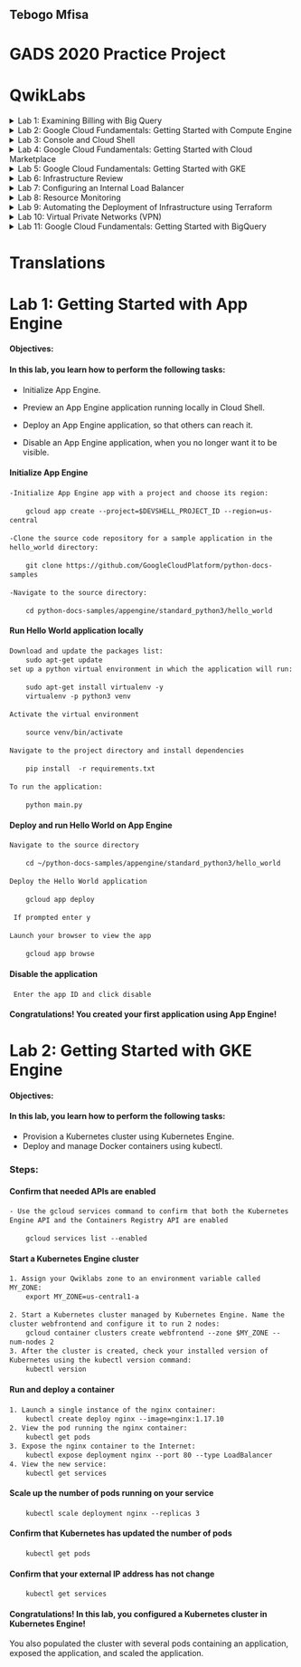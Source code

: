 ## Tebogo Mfisa
# GADS 2020 Practice Project

# QwikLabs

<details>
  <summary>Lab 1: Examining Billing with Big Query</summary>
  <img src="BigQuery.PNG">
</details>

<details>
  <summary>Lab 2: Google Cloud Fundamentals: Getting Started with Compute Engine</summary>
  <img src="Compute Engine.PNG">
</details>

<details>
  <summary>Lab 3: Console and Cloud Shell</summary>
  <img src="Console and Cloud Shell.PNG">
</details>

<details>
  <summary>Lab 4: Google Cloud Fundamentals: Getting Started with Cloud Marketplace</summary>
  <img src="Fundamentals.PNG">
</details>

<details>
  <summary>Lab 5: Google Cloud Fundamentals: Getting Started with GKE</summary>
  <img src="GKE.PNG">
</details>

<details>
  <summary>Lab 6: Infrastructure Review </summary>
  <img src="Infrastructure Review.PNG">
</details>

<details>
  <summary>Lab 7: Configuring an Internal Load Balancer</summary>
  <img src="Load Balancer.PNG">
</details>

<details>
  <summary>Lab 8: Resource Monitoring </summary>
  <img src="Resource Monitoring.PNG">
</details>

<details>
  <summary>Lab 9: Automating the Deployment of Infrastructure using Terraform</summary>
  <img src="Terraform.PNG">
</details>

<details>
  <summary>Lab 10: Virtual Private Networks (VPN) </summary>
  <img src="VPN.PNG">
</details>

<details>
  <summary>Lab 11: Google Cloud Fundamentals: Getting Started with BigQuery </summary>
  <img src="Starting BigQuery.PNG">
</details>

# Translations

# Lab 1: Getting Started with App Engine

#### Objectives: 
#### In this lab, you learn how to perform the following tasks:
 - Initialize App Engine.
 
 - Preview an App Engine application running locally in Cloud Shell.
 
 - Deploy an App Engine application, so that others can reach it.
 
 - Disable an App Engine application, when you no longer want it to be visible.
 
#### Initialize App Engine
    
    -Initialize App Engine app with a project and choose its region:
    
        gcloud app create --project=$DEVSHELL_PROJECT_ID --region=us-central
        
    -Clone the source code repository for a sample application in the hello_world directory:
    
        git clone https://github.com/GoogleCloudPlatform/python-docs-samples
        
    -Navigate to the source directory:
    
        cd python-docs-samples/appengine/standard_python3/hello_world
        
#### Run Hello World application locally

    Download and update the packages list:
        sudo apt-get update
    set up a python virtual environment in which the application will run:
     
        sudo apt-get install virtualenv -y
        virtualenv -p python3 venv
        
    Activate the virtual environment
        
        source venv/bin/activate
    
    Navigate to the project directory and install dependencies
        
        pip install  -r requirements.txt
        
    To run the application:
        
        python main.py
        
#### Deploy and run Hello World on App Engine
    Navigate to the source directory
    
        cd ~/python-docs-samples/appengine/standard_python3/hello_world
    
    Deploy the Hello World application
    
        gcloud app deploy
     
     If prompted enter y
     
    Launch your browser to view the app
        
        gcloud app browse
        
        
#### Disable the application
        
     Enter the app ID and click disable
     
#### Congratulations! You created your first application using App Engine!
     



# Lab 2: Getting Started with GKE Engine

#### Objectives: 
#### In this lab, you learn how to perform the following tasks:
 - Provision a Kubernetes cluster using Kubernetes Engine.
 - Deploy and manage Docker containers using kubectl.
 ### Steps:

#### Confirm that needed APIs are enabled
    
    - Use the gcloud services command to confirm that both the Kubernetes Engine API and the Containers Registry API are enabled
    
        gcloud services list --enabled
  
  
#### Start a Kubernetes Engine cluster
    1. Assign your Qwiklabs zone to an environment variable called MY_ZONE:
        export MY_ZONE=us-central1-a
    
    2. Start a Kubernetes cluster managed by Kubernetes Engine. Name the cluster webfrontend and configure it to run 2 nodes:
        gcloud container clusters create webfrontend --zone $MY_ZONE --num-nodes 2
    3. After the cluster is created, check your installed version of Kubernetes using the kubectl version command:
        kubectl version

#### Run  and deploy a container
    1. Launch a single instance of the nginx container:
        kubectl create deploy nginx --image=nginx:1.17.10
    2. View the pod running the nginx container:
        kubectl get pods
    3. Expose the nginx container to the Internet:
        kubectl expose deployment nginx --port 80 --type LoadBalancer
    4. View the new service:
        kubectl get services

#### Scale up the number of pods running on your service
        kubectl scale deployment nginx --replicas 3
        
#### Confirm that Kubernetes has updated the number of pods
        kubectl get pods
        
#### Confirm that your external IP address has not change
        kubectl get services

#### Congratulations! In this lab, you configured a Kubernetes cluster in Kubernetes Engine!

You also populated the cluster with several pods containing an application, exposed the application, and scaled the application.
